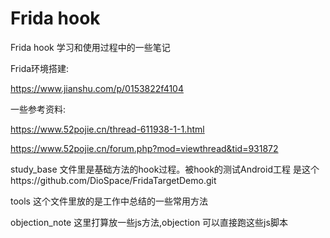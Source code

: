 # Frida hook

 Frida hook 学习和使用过程中的一些笔记

Frida环境搭建:

 https://www.jianshu.com/p/0153822f4104

一些参考资料:

https://www.52pojie.cn/thread-611938-1-1.html

https://www.52pojie.cn/forum.php?mod=viewthread&tid=931872


study_base 文件里是基础方法的hook过程。被hook的测试Android工程 是这个https://github.com/DioSpace/FridaTargetDemo.git

tools 这个文件里放的是工作中总结的一些常用方法

objection_note 这里打算放一些js方法,objection 可以直接跑这些js脚本
